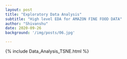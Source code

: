 ```yaml
---
layout: post
title: "Exploratory Data Analysis"
subtitle: "High level EDA for AMAZON FINE FOOD DATA"
author: "Shivanshu"
date: 2020-09-26
background: '/img/posts/06.jpg'

---
```

 {% include Data_Analysis_TSNE.html %}
